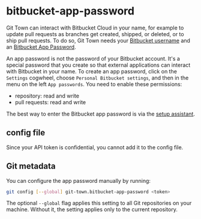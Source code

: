 # bitbucket-app-password

Git Town can interact with Bitbucket Cloud in your name, for example to update
pull requests as branches get created, shipped, or deleted, or to ship pull
requests. To do so, Git Town needs your
[Bitbucket username](bitbucket-username.md) and an
[Bitbucket App Password](https://support.atlassian.com/bitbucket-cloud/docs/app-passwords).

An app password is not the password of your Bitbucket account. It's a special
password that you create so that external applications can interact with
Bitbucket in your name. To create an app password, click on the `Settings`
cogwheel, choose `Personal Bitbucket settings`, and then in the menu on the left
`App passwords`. You need to enable these permissions:

- repository: read and write
- pull requests: read and write

The best way to enter the Bitbucket app password is via the
[setup assistant](../configuration.md).

## config file

Since your API token is confidential, you cannot add it to the config file.

## Git metadata

You can configure the app password manually by running:

```bash
git config [--global] git-town.bitbucket-app-password <token>
```

The optional `--global` flag applies this setting to all Git repositories on
your machine. Without it, the setting applies only to the current repository.
